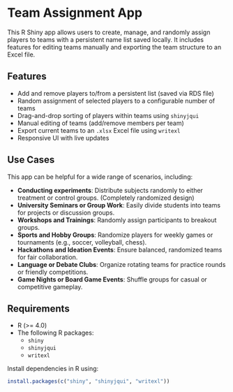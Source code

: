 # Team Assignment App

This R Shiny app allows users to create, manage, and randomly assign players to teams with a persistent name list saved locally. It includes features for editing teams manually and exporting the team structure to an Excel file.

## Features

- Add and remove players to/from a persistent list (saved via RDS file)
- Random assignment of selected players to a configurable number of teams
- Drag-and-drop sorting of players within teams using `shinyjqui`
- Manual editing of teams (add/remove members per team)
- Export current teams to an `.xlsx` Excel file using `writexl`
- Responsive UI with live updates

## Use Cases

This app can be helpful for a wide range of scenarios, including:

- **Conducting experiments**: Distribute subjects randomly to either treatment or control groups. (Completely randomized design)
- **University Seminars or Group Work**: Easily divide students into teams for projects or discussion groups.
- **Workshops and Trainings**: Randomly assign participants to breakout groups.
- **Sports and Hobby Groups**: Randomize players for weekly games or tournaments (e.g., soccer, volleyball, chess).
- **Hackathons and Ideation Events**: Ensure balanced, randomized teams for fair collaboration.
- **Language or Debate Clubs**: Organize rotating teams for practice rounds or friendly competitions.
- **Game Nights or Board Game Events**: Shuffle groups for casual or competitive gameplay.


## Requirements

- R (>= 4.0)
- The following R packages:
  - `shiny`
  - `shinyjqui`
  - `writexl`

Install dependencies in R using:

```r
install.packages(c("shiny", "shinyjqui", "writexl"))
